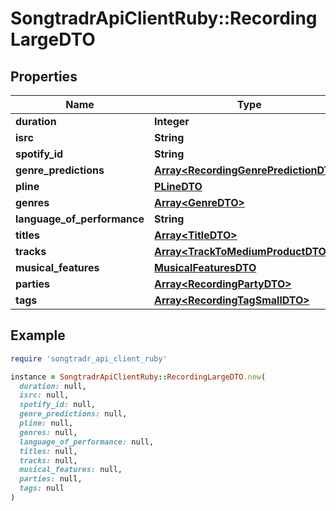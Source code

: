 # SongtradrApiClientRuby::RecordingLargeDTO

## Properties

| Name | Type | Description | Notes |
| ---- | ---- | ----------- | ----- |
| **duration** | **Integer** |  | [optional] |
| **isrc** | **String** |  |  |
| **spotify_id** | **String** |  | [optional] |
| **genre_predictions** | [**Array&lt;RecordingGenrePredictionDTO&gt;**](RecordingGenrePredictionDTO.md) |  | [optional] |
| **pline** | [**PLineDTO**](PLineDTO.md) |  | [optional] |
| **genres** | [**Array&lt;GenreDTO&gt;**](GenreDTO.md) |  | [optional] |
| **language_of_performance** | **String** |  | [optional] |
| **titles** | [**Array&lt;TitleDTO&gt;**](TitleDTO.md) |  | [optional] |
| **tracks** | [**Array&lt;TrackToMediumProductDTO&gt;**](TrackToMediumProductDTO.md) |  | [optional] |
| **musical_features** | [**MusicalFeaturesDTO**](MusicalFeaturesDTO.md) |  | [optional] |
| **parties** | [**Array&lt;RecordingPartyDTO&gt;**](RecordingPartyDTO.md) |  | [optional] |
| **tags** | [**Array&lt;RecordingTagSmallDTO&gt;**](RecordingTagSmallDTO.md) |  | [optional] |

## Example

```ruby
require 'songtradr_api_client_ruby'

instance = SongtradrApiClientRuby::RecordingLargeDTO.new(
  duration: null,
  isrc: null,
  spotify_id: null,
  genre_predictions: null,
  pline: null,
  genres: null,
  language_of_performance: null,
  titles: null,
  tracks: null,
  musical_features: null,
  parties: null,
  tags: null
)
```

